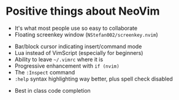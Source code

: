 # Positive things about NeoVim

* It's what most people use so easy to collaborate
* Floating screenkey window (`NStefan002/screenkey.nvim`)
- Bar/block cursor indicating insert/command mode
- Lua instead of VimScript (especially for beginners)
- Ability to leave `~/.vimrc` where it is
- Progressive enhancement with `if (nvim)`
- The `:Inspect` command
- `:help` syntax highlighting way better, plus spell check disabled
* Best in class code completion
